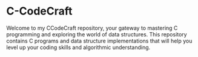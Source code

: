 # C-CodeCraft

Welcome to my CCodeCraft repository, your gateway to mastering C programming and exploring the world of data structures. This repository contains C programs and data structure implementations that will help you level up your coding skills and algorithmic understanding.
